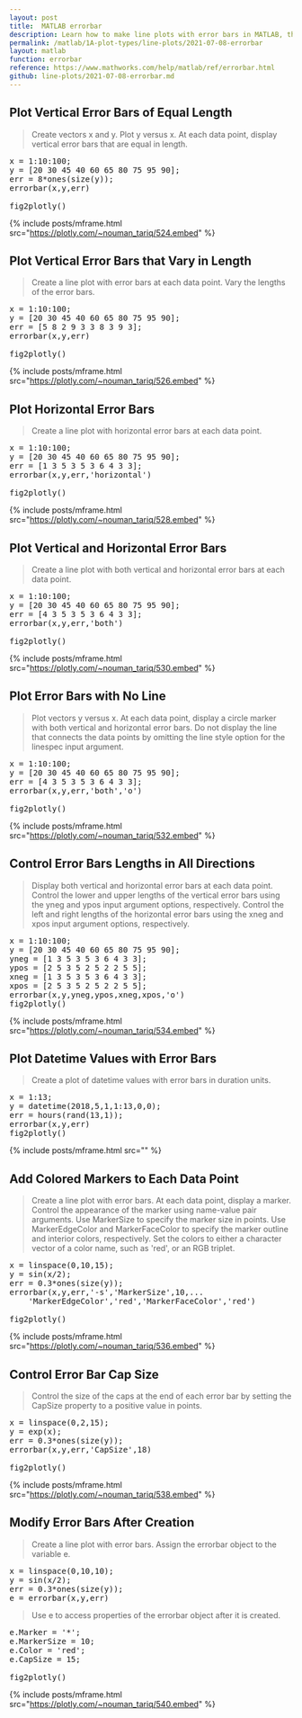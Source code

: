 ```yaml
---
layout: post
title:  MATLAB errorbar
description: Learn how to make line plots with error bars in MATLAB, then publish them to the Web with Plotly.
permalink: /matlab/1A-plot-types/line-plots/2021-07-08-errorbar
layout: matlab
function: errorbar
reference: https://www.mathworks.com/help/matlab/ref/errorbar.html
github: line-plots/2021-07-08-errorbar.md
---
```


## Plot Vertical Error Bars of Equal Length

> Create vectors x and y. Plot y versus x. At each data point, display vertical error bars that are equal in length.

<pre class="mcode">
x = 1:10:100;
y = [20 30 45 40 60 65 80 75 95 90];
err = 8*ones(size(y));
errorbar(x,y,err)

fig2plotly()
</pre>

{% include posts/mframe.html src="https://plotly.com/~nouman_tariq/524.embed" %}


<!--------------------- EXAMPLE BREAK ------------------------->
## Plot Vertical Error Bars that Vary in Length

> Create a line plot with error bars at each data point. Vary the lengths of the error bars.


<pre class="mcode">
x = 1:10:100;
y = [20 30 45 40 60 65 80 75 95 90]; 
err = [5 8 2 9 3 3 8 3 9 3];
errorbar(x,y,err)

fig2plotly()
</pre>

{% include posts/mframe.html src="https://plotly.com/~nouman_tariq/526.embed" %}


<!--------------------- EXAMPLE BREAK ------------------------->
## Plot Horizontal Error Bars

> Create a line plot with horizontal error bars at each data point.

<pre class="mcode">
x = 1:10:100;
y = [20 30 45 40 60 65 80 75 95 90];
err = [1 3 5 3 5 3 6 4 3 3];
errorbar(x,y,err,'horizontal')

fig2plotly()
</pre>

{% include posts/mframe.html src="https://plotly.com/~nouman_tariq/528.embed" %}


<!--------------------- EXAMPLE BREAK ------------------------->
## Plot Vertical and Horizontal Error Bars

> Create a line plot with both vertical and horizontal error bars at each data point.


<pre class="mcode">
x = 1:10:100;
y = [20 30 45 40 60 65 80 75 95 90];
err = [4 3 5 3 5 3 6 4 3 3];
errorbar(x,y,err,'both')

fig2plotly()
</pre>

{% include posts/mframe.html src="https://plotly.com/~nouman_tariq/530.embed" %}


<!--------------------- EXAMPLE BREAK ------------------------->
## Plot Error Bars with No Line

> Plot vectors y versus x. At each data point, display a circle marker with both vertical and horizontal error bars. Do not display the line that connects the data points by omitting the line style option for the linespec input argument.

<pre class="mcode">
x = 1:10:100;
y = [20 30 45 40 60 65 80 75 95 90];
err = [4 3 5 3 5 3 6 4 3 3];
errorbar(x,y,err,'both','o')

fig2plotly()
</pre>

{% include posts/mframe.html src="https://plotly.com/~nouman_tariq/532.embed" %}


<!--------------------- EXAMPLE BREAK ------------------------->
## Control Error Bars Lengths in All Directions

> Display both vertical and horizontal error bars at each data point. Control the lower and upper lengths of the vertical error bars using the yneg and ypos input argument options, respectively. Control the left and right lengths of the horizontal error bars using the xneg and xpos input argument options, respectively.

<pre class="mcode">
x = 1:10:100;
y = [20 30 45 40 60 65 80 75 95 90];
yneg = [1 3 5 3 5 3 6 4 3 3];
ypos = [2 5 3 5 2 5 2 2 5 5];
xneg = [1 3 5 3 5 3 6 4 3 3];
xpos = [2 5 3 5 2 5 2 2 5 5];
errorbar(x,y,yneg,ypos,xneg,xpos,'o')
fig2plotly()
</pre>

{% include posts/mframe.html src="https://plotly.com/~nouman_tariq/534.embed" %}


<!--------------------- EXAMPLE BREAK ------------------------->
## Plot Datetime Values with Error Bars

> Create a plot of datetime values with error bars in duration units.

<pre class="mcode">
x = 1:13;
y = datetime(2018,5,1,1:13,0,0);
err = hours(rand(13,1));
errorbar(x,y,err)
fig2plotly()
</pre>

{% include posts/mframe.html src="" %}


<!--------------------- EXAMPLE BREAK ------------------------->
## Add Colored Markers to Each Data Point

> Create a line plot with error bars. At each data point, display a marker. Control the appearance of the marker using name-value pair arguments. Use MarkerSize to specify the marker size in points. Use MarkerEdgeColor and MarkerFaceColor to specify the marker outline and interior colors, respectively. Set the colors to either a character vector of a color name, such as 'red', or an RGB triplet.

<pre class="mcode">
x = linspace(0,10,15);
y = sin(x/2);
err = 0.3*ones(size(y));
errorbar(x,y,err,'-s','MarkerSize',10,...
    'MarkerEdgeColor','red','MarkerFaceColor','red')

fig2plotly()
</pre>

{% include posts/mframe.html src="https://plotly.com/~nouman_tariq/536.embed" %}


<!--------------------- EXAMPLE BREAK ------------------------->
## Control Error Bar Cap Size

> Control the size of the caps at the end of each error bar by setting the CapSize property to a positive value in points.

<pre class="mcode">
x = linspace(0,2,15);
y = exp(x);
err = 0.3*ones(size(y));
errorbar(x,y,err,'CapSize',18)

fig2plotly()
</pre>

{% include posts/mframe.html src="https://plotly.com/~nouman_tariq/538.embed" %}


<!--------------------- EXAMPLE BREAK ------------------------->
## Modify Error Bars After Creation

> Create a line plot with error bars. Assign the errorbar object to the variable e.

<pre class="mcode">
x = linspace(0,10,10);
y = sin(x/2);
err = 0.3*ones(size(y));
e = errorbar(x,y,err)
</pre>

> Use e to access properties of the errorbar object after it is created.

<pre class="mcode">
e.Marker = '*';
e.MarkerSize = 10;
e.Color = 'red';
e.CapSize = 15;

fig2plotly()
</pre>

{% include posts/mframe.html src="https://plotly.com/~nouman_tariq/540.embed" %}

